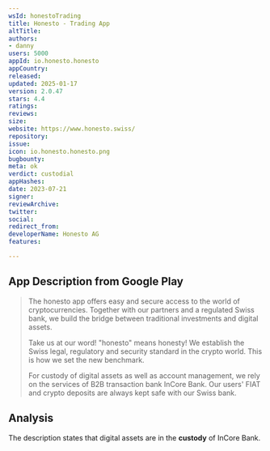 ```yaml
---
wsId: honestoTrading
title: Honesto - Trading App
altTitle: 
authors:
- danny
users: 5000
appId: io.honesto.honesto
appCountry: 
released: 
updated: 2025-01-17
version: 2.0.47
stars: 4.4
ratings: 
reviews: 
size: 
website: https://www.honesto.swiss/
repository: 
issue: 
icon: io.honesto.honesto.png
bugbounty: 
meta: ok
verdict: custodial
appHashes: 
date: 2023-07-21
signer: 
reviewArchive: 
twitter: 
social: 
redirect_from: 
developerName: Honesto AG
features: 

---
```


## App Description from Google Play

> The honesto app offers easy and secure access to the world of cryptocurrencies. Together with our partners and a regulated Swiss bank, we build the bridge between traditional investments and digital assets.
>
> Take us at our word! "honesto" means honesty! We establish the Swiss legal, regulatory and security standard in the crypto world. This is how we set the new benchmark.
>
> For custody of digital assets as well as account management, we rely on the services of B2B transaction bank InCore Bank. Our users' FIAT and crypto deposits are always kept safe with our Swiss bank.

## Analysis 

The description states that digital assets are in the **custody** of InCore Bank.